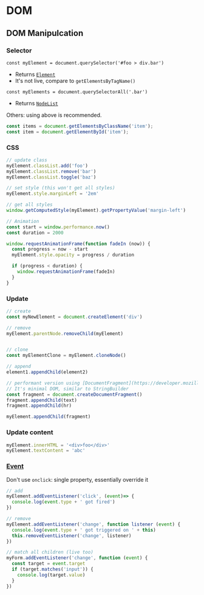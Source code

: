 # DOM

## DOM Manipulcation

### Selector
`const myElement = document.querySelector('#foo > div.bar')`
- Returns [`Element`](https://developer.mozilla.org/en-US/docs/Web/API/element)
- It's not live, compare to `getElementsByTagName()`

`const myElements = document.querySelectorAll('.bar')`
- Returns [`NodeList`](https://developer.mozilla.org/en-US/docs/Web/API/NodeList)

Others: using above is recommended.
```js
const items = document.getElementsByClassName('item');
const item = document.getElementById('item');
```

### CSS
```js
// update class
myElement.classList.add('foo')
myElement.classList.remove('bar')
myElement.classList.toggle('baz')

// set style (this won't get all styles)
myElement.style.marginLeft = '2em'

// get all styles
window.getComputedStyle(myElement).getPropertyValue('margin-left')

// Animation
const start = window.performance.now()
const duration = 2000

window.requestAnimationFrame(function fadeIn (now)) {
  const progress = now - start
  myElement.style.opacity = progress / duration

  if (progress < duration) {
    window.requestAnimationFrame(fadeIn)
  }
}
```

### Update
```js
// create
const myNewElement = document.createElement('div')

// remove
myElement.parentNode.removeChild(myElement)


// clone
const myElementClone = myElement.cloneNode()

// append
element1.appendChild(element2)

// performant version using [DocumentFragment](https://developer.mozilla.org/en-US/docs/Web/API/DocumentFragment)
// It's minimal DOM, similar to StringBuilder
const fragment = document.createDocumentFragment()
fragment.appendChild(text)
fragment.appendChild(hr)

myElement.appendChild(fragment)

```

### Update content
```js
myElement.innerHTML = '<div>foo</div>'
myElement.textContent = 'abc'
```

### [Event](https://developer.mozilla.org/en-US/docs/Web/API/Event)
Don't use `onclick`: single property, essentially override it

```js
// add
myElement.addEventListener('click', (event)=> {
  console.log(event.type + ' got fired')
})

// remove
myElement.addEventListener('change', function listener (event) {
  console.log(event.type + ' got triggered on ' + this)
  this.removeEventListener('change', listener)
})

// match all children (live too)
myForm.addEventListener('change', function (event) {
  const target = event.target
  if (target.matches('input')) {
    console.log(target.value)
  }
})
```
